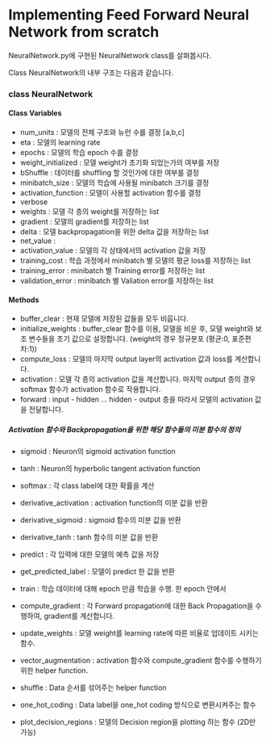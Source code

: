 # Implementing Feed Forward Neural Network from scratch

NeuralNetwork.py에 구현된 NeuralNetwork class를 살펴봅시다.

Class NeuralNetwork의 내부 구조는 다음과 같습니다.

### class NeuralNetwork

#### Class Variables

- num_units : 모델의 전체 구조와 뉴런 수를 결정 [a,b,c]
- eta : 모델의 learning rate
- epochs : 모델의 학습 epoch 수를 결정
- weight_initialized : 모델 weight가 초기화 되었는가의 여부를 저장
- bShuffle : 데이터를 shuffling 할 것인가에 대한 여부를 결정
- minibatch_size : 모델의 학습에 사용될 minibatch 크기를 결정
- activation_function : 모델이 사용할 activation 함수를 결정
- verbose
- weights : 모델 각 층의 weight를 저장하는 list
- gradient : 모델의 gradient를 저장하는 list
- delta : 모델 backpropagation을 위한 delta 값을 저장하는 list
- net_value : 
- activation_value : 모델의 각 상태에서의 activation 값을 저장
- training_cost : 학습 과정에서 minibatch 별 모델의 평균 loss를 저장하는 list
- training_error : minibatch 별 Training error를 저장하는 list
- validation_error : minibatch 별 Valiation error를 저장하는 list

#### Methods
- buffer_clear : 현재 모델에 저장된 값들을 모두 비웁니다.
- initialize_weights : buffer_clear 함수를 이용, 모델을 비운 후, 모델 weight와 보조 변수들을 초기 값으로 설정합니다. (weight의 경우 정규분포 (평균:0, 표준편차:1)) 
- compute_loss : 모델의 마지막 output layer의 activation 값과 loss를 계산합니다. 
- activation : 모델 각 층의 activation 값을 계산합니다. 마지막 output 층의 경우 softmax 함수가 activation 함수로 작용합니다.
- forward : input - hidden ... hidden - output 층을 따라서 모델의 activation 값을 전달합니다.

##### Activation 함수와 Backpropagation을 위한 해당 함수들의 미분 함수의 정의
- sigmoid : Neuron의 sigmoid activation function
- tanh : Neuron의 hyperbolic tangent activation function
- softmax : 각 class label에 대한 확률을 계산
- derivative_activation : activation function의 미분 값을 반환
- derivative_sigmoid : sigmoid 함수의 미분 값을 반환
- derivative_tanh : tanh 함수의 미분 값을 반환

- predict : 각 입력에 대한 모델의 예측 값을 저장
- get_predicted_label : 모델이 predict 한 값을 반환

- train : 학습 데이터에 대해 epoch 만큼 학습을 수행. 한 epoch 안에서 
- compute_gradient : 각 Forward propagation에 대한 Back Propagation을 수행하여, gradient를 계산합니다.
- update_weights : 모델 weight를 learning rate에 따른 비율로 업데이트 시키는 함수. 
- vector_augmentation : activation 함수와 compute_gradient 함수를 수행하기 위한 helper function.

- shuffle : Data 순서를 섞어주는 helper function
- one_hot_coding : Data label을 one_hot coding 방식으로 변환시켜주는 함수
- plot_decision_regions : 모델의 Decision region을 plotting 하는 함수 (2D만 가능)